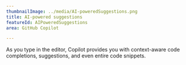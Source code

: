 ```yaml
---
thumbnailImage: ../media/AI-poweredSuggestions.png
title: AI-powered suggestions
featureId: AIPoweredSuggestions
area: GitHub Copilot

---
```



As you type in the editor, Copilot provides you with context-aware code completions, suggestions, and even entire code snippets.

